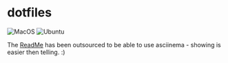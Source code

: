 dotfiles
========

![MacOS](https://github.com/kakulukia/dotfiles/workflows/MacOS/badge.svg)
![Ubuntu](https://github.com/kakulukia/dotfiles/workflows/Ubuntu/badge.svg)

The [ReadMe](https://kakulukia.github.io/dotfiles/) has been outsourced 
to be able to use asciinema - showing is easier then telling. :)
